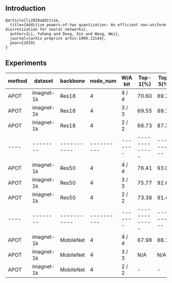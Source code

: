 ## Introduction
```
@article{li2019additive,
  title={Additive powers-of-two quantization: An efficient non-uniform discretization for neural networks},
  author={Li, Yuhang and Dong, Xin and Wang, Wei},
  journal={arXiv preprint arXiv:1909.13144},
  year={2019}
}
```

## Experiments

| method | dataset | backbone | node_num |W/A bit| Top-1(%)  | Top-5(%) | BS | CFG|
|--------|---------|----------|----------|-------|-----------|----------|----|----|
| APOT  |imagnet-1k |Res18   | 4   |  4 / 4|   70.60     |  89.71    |128  |[cfg](./res18/config3_res18_apot_m4_128_4w4f.py)  |
| APOT  |imagnet-1k |Res18   | 4    |  3 / 3|   69.55     |  89.12    |128 |[cfg](./res18/config2_res18_apot_m4_128_3w3f.py)  |
| APOT  |imagnet-1k |Res18   | 4    |  2 / 2|   66.73     |  87.38    |128  |[cfg](./res18/config1_res18_apot_m4_128_2w2f.py)  |  
|----|--------|-----------|----------|-------|-------------|----------|---|------------|
| APOT  |imagnet-1k |Res50   | 4    |  4 / 4| 76.41  | 93.09 |32  |[cfg](./res50/config3_res50_apot_m4_32_4w4f.py)  |
| APOT  |imagnet-1k |Res50   | 4    |  3 / 3|   75.77   |  92.60       |32  |[cfg](./res50/config2_res50_apot_m4_32_3w3f.py)  |
| APOT  |imagnet-1k |Res50   | 4    |  2 / 2|   73.38  |    91.41  |32  |[cfg](./res50/config1_res50_apot_m4_32_2w2f.py)  | 
|----|--------|-----------|----------|-------|-------------|----------|---|------------|
| APOT  |imagnet-1k |MobileNet   | 4     |  4 / 4|  67.98   |  88.16   |32  |[cfg](./mobilenetv2/config3_mobilenetv2_apot_m4_64_4w4f.py)  |
| APOT  |imagnet-1k |MobileNet   | 4    |  3 / 3|  N/A  |  N/A   |32  |[cfg](./mobilenetv2/config2_mobilenetv2_apot_m4_64_3w3f.py)    |
| APOT  |imagnet-1k |MobileNet   | 4    |  2 / 2|  -  |  -   |32  |-   | 
